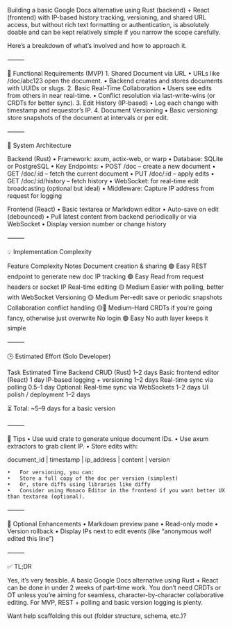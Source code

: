 Building a basic Google Docs alternative using Rust (backend) + React (frontend) with IP-based history tracking, versioning, and shared URL access, but without rich text formatting or authentication, is absolutely doable and can be kept relatively simple if you narrow the scope carefully.

Here’s a breakdown of what’s involved and how to approach it.

⸻

🔧 Functional Requirements (MVP)
	1.	Shared Document via URL
	•	URLs like /doc/abc123 open the document.
	•	Backend creates and stores documents with UUIDs or slugs.
	2.	Basic Real-Time Collaboration
	•	Users see edits from others in near real-time.
	•	Conflict resolution via last-write-wins (or CRDTs for better sync).
	3.	Edit History (IP-based)
	•	Log each change with timestamp and requestor’s IP.
	4.	Document Versioning
	•	Basic versioning: store snapshots of the document at intervals or per edit.

⸻

🧱 System Architecture

Backend (Rust)
	•	Framework: axum, actix-web, or warp
	•	Database: SQLite or PostgreSQL
	•	Key Endpoints:
	•	POST /doc – create a new document
	•	GET /doc/:id – fetch the current document
	•	PUT /doc/:id – apply edits
	•	GET /doc/:id/history – fetch history
	•	WebSocket: for real-time edit broadcasting (optional but ideal)
	•	Middleware: Capture IP address from request for logging

Frontend (React)
	•	Basic textarea or Markdown editor
	•	Auto-save on edit (debounced)
	•	Pull latest content from backend periodically or via WebSocket
	•	Display version number or change history

⸻

💡 Implementation Complexity

Feature	Complexity	Notes
Document creation & sharing	🟢 Easy	REST endpoint to generate new doc
IP tracking	🟢 Easy	Read from request headers or socket IP
Real-time editing	🟡 Medium	Easier with polling, better with WebSocket
Versioning	🟡 Medium	Per-edit save or periodic snapshots
Collaboration conflict handling	🟡🔴 Medium–Hard	CRDTs if you’re going fancy, otherwise just overwrite
No login	🟢 Easy	No auth layer keeps it simple


⸻

🕒 Estimated Effort (Solo Developer)

Task	Estimated Time
Backend CRUD (Rust)	1–2 days
Basic frontend editor (React)	1 day
IP-based logging + versioning	1–2 days
Real-time sync via polling	0.5–1 day
Optional: Real-time sync via WebSockets	1–2 days
UI polish / deployment	1–2 days

⏳ Total: ~5–9 days for a basic version

⸻

🧠 Tips
	•	Use uuid crate to generate unique document IDs.
	•	Use axum extractors to grab client IP.
	•	Store edits with:

document_id | timestamp | ip_address | content | version


	•	For versioning, you can:
	•	Store a full copy of the doc per version (simplest)
	•	Or, store diffs using libraries like diffy
	•	Consider using Monaco Editor in the frontend if you want better UX than textarea (optional).

⸻

🧪 Optional Enhancements
	•	Markdown preview pane
	•	Read-only mode
	•	Version rollback
	•	Display IPs next to edit events (like “anonymous wolf edited this line”)

⸻

✅ TL;DR

Yes, it’s very feasible. A basic Google Docs alternative using Rust + React can be done in under 2 weeks of part-time work. You don’t need CRDTs or OT unless you’re aiming for seamless, character-by-character collaborative editing. For MVP, REST + polling and basic version logging is plenty.

Want help scaffolding this out (folder structure, schema, etc.)?